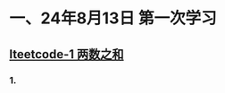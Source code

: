 # 一、24年8月13日 第一次学习
## [lteetcode-1 两数之和](https://leetcode.cn/problems/two-sum/description/)

### 1.



